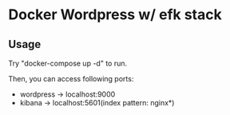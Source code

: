 # Docker Wordpress w/ efk stack

## Usage
Try "docker-compose up -d" to run.

Then, you can access following ports:
* wordpress -> localhost:9000
* kibana -> localhost:5601(index pattern: nginx*)
